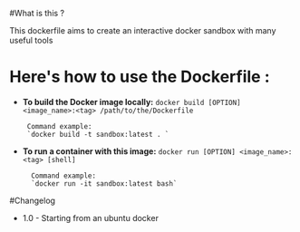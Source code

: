 #What is this ?

This dockerfile aims to create an interactive docker sandbox with many useful tools

# Here's how to use the Dockerfile :

 - **To build the Docker image locally:**
 `docker build [OPTION] <image_name>:<tag> /path/to/the/Dockerfile `

        Command example:
        `docker build -t sandbox:latest . `

- **To run a container with this image:**
        `docker run [OPTION] <image_name>:<tag> [shell] `

        Command example:
        `docker run -it sandbox:latest bash`


#Changelog
 - 1.0 - Starting from an ubuntu docker
